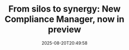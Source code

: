 ﻿---
title: "From silos to synergy: New Compliance Manager, now in preview"
date: "2025-08-20T20:49:58"
category: "Markets"
summary: ""
slug: "from silos to synergy new compliance manager now in preview"
source_urls:
  - "https://cloud.google.com/blog/products/identity-security/streamline-auditing-compliance-manager-is-now-in-preview/"
seo:
  title: "From silos to synergy: New Compliance Manager, now in preview | Hash n Hedge"
  description: ""
  keywords: ["news", "markets", "brief"]
---

